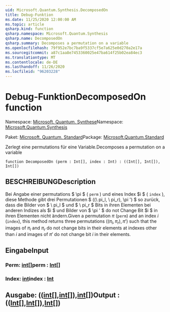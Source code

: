 ```yaml
---
uid: Microsoft.Quantum.Synthesis.DecomposedOn
title: Debug-Funktion
ms.date: 11/25/2020 12:00:00 AM
ms.topic: article
qsharp.kind: function
qsharp.namespace: Microsoft.Quantum.Synthesis
qsharp.name: DecomposedOn
qsharp.summary: Decomposes a permutation on a variable
ms.openlocfilehash: 79f952e7bc7ba9f5337cf5e7a625e0d270a2e17a
ms.sourcegitcommit: a87c1aa8e7453360025e47ba614f25b02ea84ec3
ms.translationtype: MT
ms.contentlocale: de-DE
ms.lasthandoff: 11/26/2020
ms.locfileid: "96203228"
---
```

# <a name="decomposedon-function"></a><span data-ttu-id="ee986-102">Debug-Funktion</span><span class="sxs-lookup"><span data-stu-id="ee986-102">DecomposedOn function</span></span>

<span data-ttu-id="ee986-103">Namespace: [Microsoft. Quantum. Synthese](xref:Microsoft.Quantum.Synthesis)</span><span class="sxs-lookup"><span data-stu-id="ee986-103">Namespace: [Microsoft.Quantum.Synthesis](xref:Microsoft.Quantum.Synthesis)</span></span>

<span data-ttu-id="ee986-104">Paket: [Microsoft. Quantum. Standard](https://nuget.org/packages/Microsoft.Quantum.Standard)</span><span class="sxs-lookup"><span data-stu-id="ee986-104">Package: [Microsoft.Quantum.Standard](https://nuget.org/packages/Microsoft.Quantum.Standard)</span></span>


<span data-ttu-id="ee986-105">Zerlegt eine permutations für eine Variable.</span><span class="sxs-lookup"><span data-stu-id="ee986-105">Decomposes a permutation on a variable</span></span>

```qsharp
function DecomposedOn (perm : Int[], index : Int) : ((Int[], Int[]), Int[])
```


## <a name="description"></a><span data-ttu-id="ee986-106">BESCHREIBUNG</span><span class="sxs-lookup"><span data-stu-id="ee986-106">Description</span></span>

<span data-ttu-id="ee986-107">Bei Angabe einer permutations $ \pi $ ( `perm` ) und eines Index $i $ ( `index` ), diese Methode gibt drei Permutationen $ ((\ pi_l, \ pi_r), \pi ') $ so zurück, dass die Bilder von $ \ pi_l $ und $ \ pi_r $ Bits in ihren Elementen bei anderen Indizes als $i $ und Bilder von $ \pi ' $ do not Change Bit $i $ in ihren Elementen nicht ändern.</span><span class="sxs-lookup"><span data-stu-id="ee986-107">Given a permutation $\pi$ (`perm`) and an index $i$ (`index`), this method returns three permutations $((\pi_l, \pi_r), \pi')$ such that the images of $\pi_l$ and $\pi_r$ do not change bits in their elements at indexes other than $i$ and images of $\pi'$ do not change bit $i$ in their elements.</span></span>

## <a name="input"></a><span data-ttu-id="ee986-108">Eingabe</span><span class="sxs-lookup"><span data-stu-id="ee986-108">Input</span></span>

### <a name="perm--int"></a><span data-ttu-id="ee986-109">Perm: [int](xref:microsoft.quantum.lang-ref.int)[]</span><span class="sxs-lookup"><span data-stu-id="ee986-109">perm : [Int](xref:microsoft.quantum.lang-ref.int)[]</span></span>




### <a name="index--int"></a><span data-ttu-id="ee986-110">Index: [int](xref:microsoft.quantum.lang-ref.int)</span><span class="sxs-lookup"><span data-stu-id="ee986-110">index : [Int](xref:microsoft.quantum.lang-ref.int)</span></span>





## <a name="output--intintint"></a><span data-ttu-id="ee986-111">Ausgabe: (([int](xref:microsoft.quantum.lang-ref.int)[],[int](xref:microsoft.quantum.lang-ref.int)[]),[int](xref:microsoft.quantum.lang-ref.int)[])</span><span class="sxs-lookup"><span data-stu-id="ee986-111">Output : (([Int](xref:microsoft.quantum.lang-ref.int)[],[Int](xref:microsoft.quantum.lang-ref.int)[]),[Int](xref:microsoft.quantum.lang-ref.int)[])</span></span>

